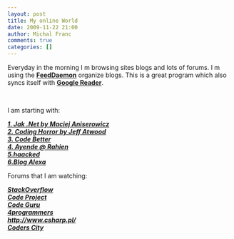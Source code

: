 ```yaml
---
layout: post
title: My online World
date: 2009-11-22 21:00
author: Michal Franc
comments: true
categories: []
---
```

<p>Everyday in the morning I m browsing sites blogs and lots of forums. I m using the <a href="http://www.newsgator.com/individuals/feeddemon/default.aspx"><strong>FeedDaemon</strong></a> organize blogs. This is a great program which also syncs itself with <a href="http://www.google.com/reader"><strong>Google Reader</strong></a>.</p>  <p>&#160;</p>  <p>I am starting with:</p>  <p><a href="http://www.maciejaniserowicz.com/"><strong><em>1. Jak .Net by Maciej Aniserowicz </em></strong></a>    <br /><a href="http://www.codinghorror.com/blog/"><strong><em>2. Coding Horror by Jeff Atwood </em></strong></a>    <br /><a href="http://codebetter.com/blogs/"><strong><em>3. Code Better</em></strong></a>    <br /><a href="http://ayende.com/Blog/Default.aspx"><strong><em>4. Ayende @ Rahien</em></strong></a>    <br /><a href="http://haacked.com/Default.aspx"><strong><em>5.haacked</em></strong></a>    <br /><a href="http://alexba.eu/"><strong><em>6.Blog Alexa</em></strong></a></p>  <p>Forums that I am watching:</p>  <p><a href="http://stackoverflow.com/"><strong><em>StackOverflow</em></strong></a>    <br /><a href="http://www.codeproject.com/"><strong><em>Code Project</em></strong></a>    <br /><a href="http://www.codeguru.pl/"><strong><em>Code Guru</em></strong></a>    <br /><a href="http://4programmers.net/"><strong><em>4programmers</em></strong></a>    <br /><a href="http://www.csharp.pl/"><strong><em>http://www.csharp.pl/</em></strong></a>    <br /><a href="http://www.coderscity.net/"><strong><em>Coders City</em></strong></a></p>
